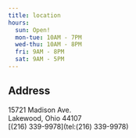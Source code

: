```yaml
---
title: location
hours:
  sun: Open!
  mon-tue: 10AM - 7PM
  wed-thu: 10AM - 8PM
  fri: 9AM - 8PM
  sat: 9AM - 5PM
---
```

## Address

15721 Madison Ave.\
Lakewood, Ohio 44107\
\[(216) 339-9978](tel:(216) 339-9978)